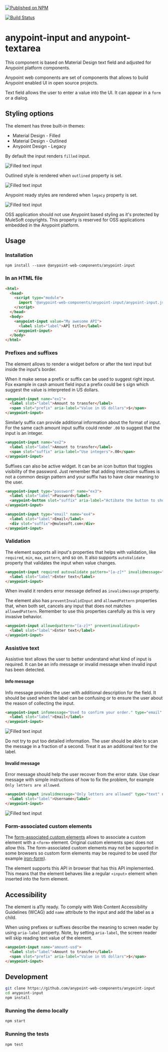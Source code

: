 [![Published on NPM](https://img.shields.io/npm/v/@anypoint-web-components/anypoint-input.svg)](https://www.npmjs.com/package/@anypoint-web-components/anypoint-input)

[![Build Status](https://travis-ci.org/anypoint-web-components/anypoint-input.svg?branch=stage)](https://travis-ci.org/anypoint-web-components/anypoint-input)

# anypoint-input and anypoint-textarea


This component is based on Material Design text field and adjusted for Anypoint platform components.

Anypoint web components are set of components that allows to build Anypoint enabled UI in open source projects.

Text field allows the user to enter a value into the UI. It can appear in a `form` or a dialog.

## Styling options

The element has three built-in themes:
-   Material Design - Filled
-   Material Design - Outlined
-   Anypoint Design - Legacy

By default the input renders `filled` input.

![Filled text input](demo/text-input-filled.png)

Outlined style is rendered when `outlined` property is set.

![Filled text input](demo/text-input-outlined.png)

Anypoint ready styles are rendered when `legacy` property is set.

![Filled text input](demo/text-input-legacy.png)

OSS application should not use Anypoint based styling as it's protected by MuleSoft copyrights. This property is reserved for OSS applications embedded in the Anypoint platform.

## Usage

### Installation

```
npm install --save @anypoint-web-components/anypoint-input
```

### In an HTML file

```html
<html>
  <head>
    <script type="module">
      import '@anypoint-web-components/anypoint-input/anypoint-input.js';
    </script>
  </head>
  <body>
    <anypoint-input value="My awesome API">
      <label slot="label">API title</label>
    </anypoint-input>
  </body>
</html>
```

### Prefixes and suffixes

The element allows to render a widget before or after the text input but inside the input's border.

When it make sense a prefix or suffix can be used to suggest right input. Fox example in cash amount field input a prefix could be `$` sign which suggest the value is interpreted in US dollars.

```html
<anypoint-input name="ex1">
  <label slot="label">Amount to transfer</label>
  <span slot="prefix" aria-label="Value in US dollars">$</span>
</anypoint-input>
```

Similarly suffix can provide additional information about the format of input. For the same cach amount input suffix could render `.00` to suggest that the input is an integer.

```html
<anypoint-input name="ex2">
  <label slot="label">Amount to transfer</label>
  <span slot="suffix" aria-label="Use integers">.00</span>
</anypoint-input>
```

Suffixes can also be active widget. It can be an icon button that toggles visibility of the password. Just remember that adding interactive suffixes is not a common design pattern and your suffix has to have clear meaning to the user.

```html
<anypoint-input type="password" name="ex3">
  <label slot="label">Password</label>
  <anypoint-button slot="suffix" aria-label="Actibate the button to show the password" onclick="this.parentNode.type='text'">Show</anypoint-button>
</anypoint-input>
```

```html
<anypoint-input type="email" name="ex4">
  <label slot="label">Email</label>
  <div slot="suffix">@mulesoft.com</div>
</anypoint-input>
```

### Validation

The element supports all input's properties that helps with validation, like `required`, `min`, `max`, `pattern`, and so on. It also supports `autoValidate` property that validates the input when value changes.

```html
<anypoint-input required autovalidate pattern="[a-z]*" invalidmessage="Only letters allowed">
  <label slot="label">Enter text</label>
</anypoint-input>
```

When invalid it renders error message defined as `invalidmessage` property.

The element also has `preventInvalidInput` and `allowedPattern` properties that, when both set, cancels any input that does not matches `allowedPattern`.
Remember to use this properties carefully as this is very invasive behavior.

```html
<anypoint-input allowedpattern="[a-z]*" preventinvalidinput>
  <label slot="label">Enter text</label>
</anypoint-input>
```

### Assistive text

Assistive text allows the user to better understand what kind of input is required. It can be an info message or invalid message when invalid
input has been detected.

#### Info message

Info message provides the user with additional description for the field. It should be used when the label can be confusing or to ensure the user about the reason of collecting the input.

```html
<anypoint-input infomessage="Used to confirm your order." type="email" name="ex5">
  <label slot="label">Email</label>
</anypoint-input>
```

![Filled text input](demo/info-text.png)

Do not try to put too detailed information. The user should be able to scan the message in a fraction of a second. Treat it as an additional text for the label.

#### Invalid message

Error message should help the user recover from the error state. Use clear message with simple instructions of how to fix the problem, for example `Only letters are allowed`.

```html
<anypoint-input invalidmessage="Only letters are allowed" type="text" name="ex6" invalid>
  <label slot="label">Username</label>
</anypoint-input>
```

![Filled text input](demo/invalid-text.png)

### Form-associated custom elements

The [form-associated custom elements](https://docs.google.com/document/d/1JO8puctCSpW-ZYGU8lF-h4FWRIDQNDVexzHoOQ2iQmY/edit?pli=1#) allows to associate a custom element with a `<form>` element. Original custom elements spec does not allow this.
The form-associated custom elements may not be supported in some browsers so custom form elements may be required to be used (for example [iron-form](https://www.webcomponents.org/element/@polymer/iron-form)).

The element supports this API in browser that has this API implemented. This means that the element behaves like a regular `<input>` element when inserted into the form element.

## Accessibility

The element is a11y ready.
To comply with Web Content Accessibility Guidelines (WCAG) add `name` attribute to the input and add the label as a child.

When using prefixes or suffixes describe the meaning to screen reader by using `aria-label` property. Note, by setting `aria-label`, the screen reader will skip reading text value of the element.

```html
<anypoint-input name="amount-usd">
  <label slot="label">Amount to transfer</label>
  <span slot="prefix" aria-label="Value in US dollars">$</span>
</anypoint-input>
```

## Development

```sh
git clone https://github.com/anypoint-web-components/anypoint-input
cd anypoint-input
npm install
```

### Running the demo locally

```sh
npm start
```

### Running the tests

```sh
npm test
```
